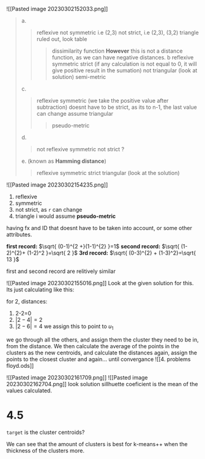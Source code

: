 ![[Pasted image 20230302152033.png]]
>a. 
>> reflexive
>> not symmetric i.e (2,3)
>> not strict, i.e (2,3), (3,2)
>> triangle ruled out, look table 
>>> dissimilarity function
>> **However** this is not a distance function, as we can have negative distances.
>b
>>  reflexive
>>  symmetric
>>  strict (if any calculation is not equal to 0, it will give positive result in the sumation)
>>  not triangular (look at solution)
>> > semi-metric
>
>c.
>> reflexive
>> symmetric (we take the positive value after subtraction)
>> doesnt have to be strict, as its to n-1, the last value can change
>> assume triangular
>>> pseudo-metric
>
> d.
>> not reflexive
>> symmetric
>> not strict
>> ?
>
> e. (known as **Hamming distance**)
>> reflexive
>> symmetric
>> strict
>> triangular (look at the solution)

![[Pasted image 20230302154235.png]]
1. reflexive
2. symmetric
3. not strict, as `r` can change
4. triangle i would assume
**pseudo-metric**

having fx and ID that doesnt have to be taken into account, or some other attributes.

**first record:** $\sqrt{ (0-1)^{2 +}(1-1)^{2} }=1$
**second record:** $\sqrt{ (1-2)^{2}+ (1-2)^2 }=\sqrt{ 2 }$
**3rd record:** $\sqrt{ (0-3)^{2} + (1-3)^2}=\sqrt{ 13 }$

first and second record are relitively similar

![[Pasted image 20230302155016.png]]
Look at the given solution for this. Its just calculating like this:

for 2, distances:
1. 2-2=0
2. $|2-4|=2$
3. $|2-6|=4$
we assign this to point to $u_{1}$

we go through all the others, and assign them the cluster they need to be in, from the distance. We then calculate the average of the points in the clusters as the new centroids, and calculate the distances again, assign the points to the closest cluster and again... until convergance
![[4. problems floyd.ods]]


![[Pasted image 20230302161709.png]]
![[Pasted image 20230302162704.png]]
look solution
sillhuette coeficient is the mean of the values calculated.

# 4.5
`target` is the cluster centroids?

We can see that the amount of clusters is best for k-means++ when the thickness of the clusters more.